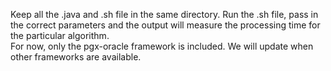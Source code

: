 Keep all the .java and .sh file in the same directory. 
Run the .sh file, pass in the correct parameters and the output will measure the processing time for the particular algorithm.   
For now, only the pgx-oracle framework is included. We will update when other frameworks are available.

